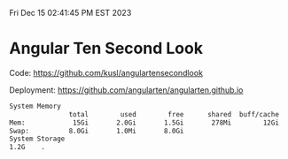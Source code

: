 Fri Dec 15 02:41:45 PM EST 2023

# Angular Ten Second Look

Code: https://github.com/kusl/angulartensecondlook

Deployment: https://github.com/angularten/angularten.github.io

```bash
System Memory
               total        used        free      shared  buff/cache   available
Mem:            15Gi       2.0Gi       1.5Gi       278Mi        12Gi        13Gi
Swap:          8.0Gi       1.0Mi       8.0Gi
System Storage
1.2G	.
```
```bash
